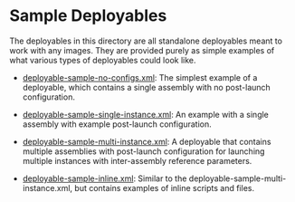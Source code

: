 # Sample Deployables

The deployables in this directory are all standalone deployables meant to work
with any images.  They are provided purely as simple examples of what various
types of deployables could look like.

*  [deployable-sample-no-configs.xml](https://raw.github.com/aeolusproject/audrey/master/examples/deployables/deployable-sample-inline.xml):  The simplest example of a deployable, which contains a single assembly with no post-launch configuration.

*  [deployable-sample-single-instance.xml](https://raw.github.com/aeolusproject/audrey/master/examples/deployables/deployable-sample-single-instance.xml):  An example with a single assembly with example post-launch configuration.

*  [deployable-sample-multi-instance.xml](https://raw.github.com/aeolusproject/audrey/master/examples/deployables/deployable-sample-multi-instance.xml): A deployable that contains multiple assemblies with post-launch configuration for launching multiple instances with inter-assembly reference parameters.

*  [deployable-sample-inline.xml](https://raw.github.com/aeolusproject/audrey/master/examples/deployables/deployable-sample-inline.xml): Similar to the deployable-sample-multi-instance.xml, but contains examples of inline scripts and files.
